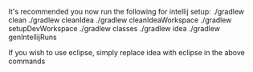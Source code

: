 It's recommended you now run the following for intellij setup:
	./gradlew clean
	./gradlew cleanIdea
	./gradlew cleanIdeaWorkspace
	./gradlew setupDevWorkspace
	./gradlew classes
	./gradlew idea
	./gradlew genIntellijRuns


If you wish to use eclipse, simply replace idea with eclipse in the above commands

